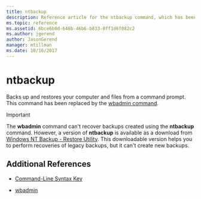```yaml
---
title: ntbackup
description: Reference article for the ntbackup command, which has been replaced by the wbadmin command.
ms.topic: reference
ms.assetid: 6bce6b0d-646b-46b6-b833-0ff1d6f082c2
ms.author: jgerend
author: JasonGerend
manager: mtillman
ms.date: 10/16/2017
---
```


# ntbackup

Backs up and restores your computer and files from a command prompt. This command has been replaced by the [wbadmin command](wbadmin.md).

> [!IMPORTANT]
> The **wbadmin** command can't recover backups created using the **ntbackup** command. However, a version of **ntbackup** is available as a download from [Windows NT Backup - Restore Utility](/windows/win32/vss/custom-backups-and-restores). This downloadable version helps you to perform recoveries of legacy backups, but it can't create new backups.

## Additional References

- [Command-Line Syntax Key](command-line-syntax-key.md)

- [wbadmin](wbadmin.md)

